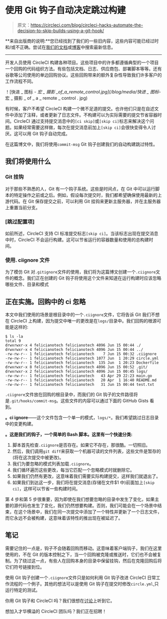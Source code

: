 # 使用 Git 钩子自动决定跳过构建

> 原文：<https://circleci.com/blog/circleci-hacks-automate-the-decision-to-skip-builds-using-a-git-hook/>

**来自出版商的说明:**您已经找到了我们的一些旧内容，这些内容可能已经过时和/或不正确。尝试在[我们的文档](https://circleci.com/docs/)或[博客](https://circleci.com/blog/)中搜索最新信息。

* * *

开发人员使用 CircleCI 构建各种项目。这些项目中的许多都遵循典型的一个项目一个回购的代码组织方法。有些包括文档、日志、供应商包、部署脚本等等。还有谷歌等公司使用的单边回购协议。这些回购带来的额外复杂性导致我们许多客户的工作流程不同。

！[快进 _ 图标 _- *宏 _ 摄影 _of_a_remote_control.jpg](/blog/media/快进 _ 图标*-_ 宏 _ 摄影 _ of _ a _ remote _ control . jpg)

有时候，客户不希望 CircleCI 构建一个微不足道的提交。也许他们只是在自述文件中添加了注释，或者更新了日志文件。不构建可以为实际需要的提交节省容器时间。CircleCI 通过支持提交消息中的`[ci skip]`或`[skip ci]`标志来解决这个问题。如果经常需要这样做，每次在提交消息前加上`[skip ci]`会很快变得令人讨厌。这可以用 Git 钩子自动完成。

在这篇博文中，我们将使用`commit-msg` Git 钩子创建我们的自动构建跳过特性。

## 我们将使用什么

### Git 挂钩

对于那些不熟悉的人，Git 有一个钩子系统。这些是时间点，在 Git 中可以运行脚本的特定操作之前或之后。例如，假设每次提交时，我们都希望确保使用最新的上游代码。在 Git 保存提交之前，可以利用 Git 挂钩来更新主服务器，并在主服务器上重置当前分支。

### [跳过配置项]

如前所述，CircleCI 支持 CI 标准提交标志`[skip ci]`。当该标志出现在提交消息中时，CircleCI 不会运行构建。这可以节省运行的容器数量和使用的总构建时间。

### 使用. ciignore 文件

为了模仿 Git 对`.gitignore`文件的使用，我们将为这篇博文创建一个`.ciignore`文件的概念。我们正在创建的 Git 钩子将使用这个文件来知道在运行构建时应该忽略哪些文件、目录和模式

## 正在实施。回购中的 ci 忽略

本文中我们使用的场景是根目录中的一个`.ciignore`文件，它将告诉 Git 我们不想在 CircleCI 上构建，因为提交中唯一的更改是在`logs/`目录中。我们回购的根源可能是这样的:

```
$ ls -la
total 9
drwxrwxr-x 4 felicianotech felicianotech 4096 Jun 15 00:44 ./
drwxrwxr-x 4 felicianotech felicianotech 4096 Jun 15 00:44 ../
-rw-rw-r-- 1 felicianotech felicianotech    7 Jun 15 00:32 .ciignore
-rw-rw-r-- 1 felicianotech felicianotech 1077 Jun  1 20:29 circle.yml
-rw-rw-r-- 1 felicianotech felicianotech  135 Jun  1 20:23 Dockerfile
drwxrwxr-x 8 felicianotech felicianotech 4096 Jun 15 00:52 .git/
drwxrwxr-x 2 felicianotech felicianotech 4096 Jun 15 00:45 logs/
-rw-rw-r-- 1 felicianotech felicianotech   43 Apr 29 22:23 main.go
-rw-rw-r-- 1 felicianotech felicianotech   20 Apr  1 16:40 README.md
-rw-rw-r-- 1 felicianotech felicianotech   31 Jun 15 00:44 test.txt 
```

`.ciignore`文件放在回购的根目录中，而我们的 Git 钩子的文件路径将是`.git/hooks/commit-msg`。这些文件的内容可以通过下面的 GitHub Gists 看到。

**。ci ignore**——这个文件包含一个单一的模式，`logs/*`。我们希望跳过日志目录中的变更构建。

**。这是我们的钩子，一个简单的 Bash 脚本。这里有一个快速分类:**

1.  脚本首先检查`.ciignore`是否存在。如果它不存在，那很酷。一切照旧。
2.  然后，我们调用`git diff`来获取一个机器可读的文件列表，这些文件是暂存的(将在这次提交中被更改)。
3.  我们为要忽略的模式列表加载`.ciignore`。
4.  我们循环遍历这些更改，每当它匹配一个忽略模式时就删除它。
5.  如果我们仍然有更改，这意味着我们需要实际构建提交，这样我们就退出了。
6.  如果我们到达这一步，我们将在提交消息(存储在文件$1 中)前面加上`[skip ci]`，这样可以节省一些构建时间。

第 4 步和第 5 步很重要，因为即使在我们想要忽略的目录中发生了变化，如果主要的源代码也发生了变化，我们仍然想要构建。否则，我们可能会在一个场景中结束，在这个场景中，我们在同一次提交中添加了一个特性并更新了一个日志文件，而它永远不会被构建，这意味着该特性的推出现在被延迟了。

## 笔记

需要记住的一点是，钩子不会随着回购而移动。这意味着客户端钩子，我们在这里使用的，不在 Git 的版本控制之下，当一个回购被克隆或推送时，它们也不会被复制。为了绕过这一点，有些人在回购本身的目录中保留挂钩，然后在克隆回购后将它们符号链接到位。

使用 Git 钩子创建一个`.ciignore`文件只是如何利用 Git 钩子改进 CircleCI 日常工作流程的一个例子。其他的想法可以是使用 Git 钩子在提交时修改`circle.yml`,只运行特定的测试。

你用 Git 钩子和 CircleCI 吗？我们很想在[讨论](https://discuss.circleci.com/)上听到它。

想加入才华横溢的 CircleCI 团队吗？我们正在招聘！